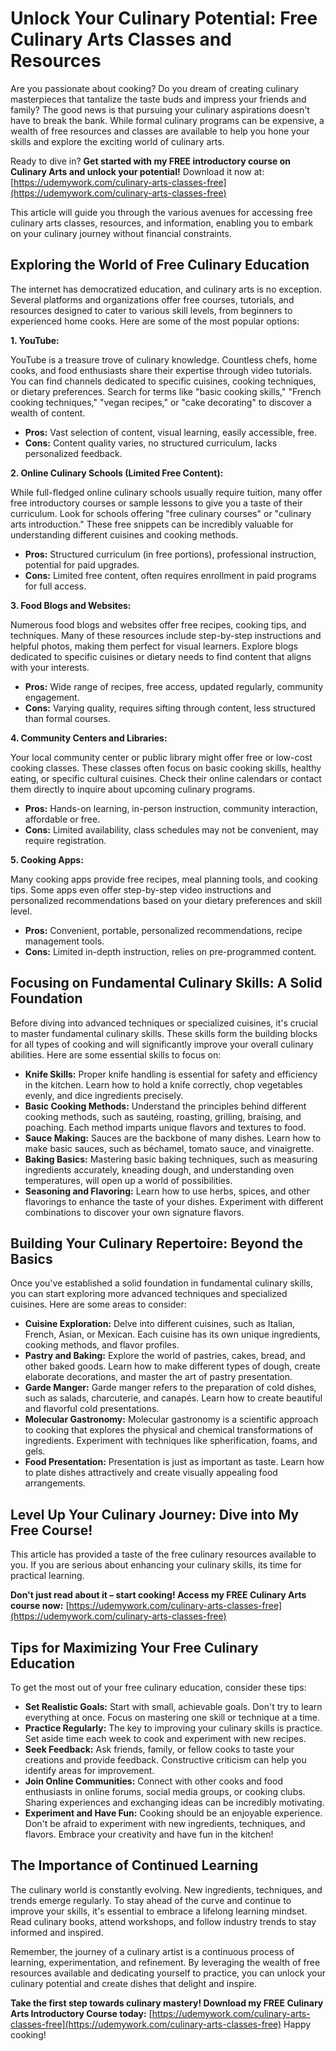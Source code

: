 # Unlock Your Culinary Potential: Free Culinary Arts Classes and Resources

Are you passionate about cooking? Do you dream of creating culinary masterpieces that tantalize the taste buds and impress your friends and family?  The good news is that pursuing your culinary aspirations doesn't have to break the bank.  While formal culinary programs can be expensive, a wealth of free resources and classes are available to help you hone your skills and explore the exciting world of culinary arts.

Ready to dive in?  **Get started with my FREE introductory course on Culinary Arts and unlock your potential!** Download it now at: [https://udemywork.com/culinary-arts-classes-free](https://udemywork.com/culinary-arts-classes-free)

This article will guide you through the various avenues for accessing free culinary arts classes, resources, and information, enabling you to embark on your culinary journey without financial constraints.

## Exploring the World of Free Culinary Education

The internet has democratized education, and culinary arts is no exception. Several platforms and organizations offer free courses, tutorials, and resources designed to cater to various skill levels, from beginners to experienced home cooks. Here are some of the most popular options:

**1. YouTube:**

YouTube is a treasure trove of culinary knowledge. Countless chefs, home cooks, and food enthusiasts share their expertise through video tutorials. You can find channels dedicated to specific cuisines, cooking techniques, or dietary preferences.  Search for terms like "basic cooking skills," "French cooking techniques," "vegan recipes," or "cake decorating" to discover a wealth of content.

*   **Pros:** Vast selection of content, visual learning, easily accessible, free.
*   **Cons:**  Content quality varies, no structured curriculum, lacks personalized feedback.

**2. Online Culinary Schools (Limited Free Content):**

While full-fledged online culinary schools usually require tuition, many offer free introductory courses or sample lessons to give you a taste of their curriculum. Look for schools offering "free culinary courses" or "culinary arts introduction."  These free snippets can be incredibly valuable for understanding different cuisines and cooking methods.

*   **Pros:**  Structured curriculum (in free portions), professional instruction, potential for paid upgrades.
*   **Cons:** Limited free content, often requires enrollment in paid programs for full access.

**3. Food Blogs and Websites:**

Numerous food blogs and websites offer free recipes, cooking tips, and techniques. Many of these resources include step-by-step instructions and helpful photos, making them perfect for visual learners. Explore blogs dedicated to specific cuisines or dietary needs to find content that aligns with your interests.

*   **Pros:** Wide range of recipes, free access, updated regularly, community engagement.
*   **Cons:**  Varying quality, requires sifting through content, less structured than formal courses.

**4. Community Centers and Libraries:**

Your local community center or public library might offer free or low-cost cooking classes. These classes often focus on basic cooking skills, healthy eating, or specific cultural cuisines. Check their online calendars or contact them directly to inquire about upcoming culinary programs.

*   **Pros:**  Hands-on learning, in-person instruction, community interaction, affordable or free.
*   **Cons:** Limited availability, class schedules may not be convenient, may require registration.

**5.  Cooking Apps:**

Many cooking apps provide free recipes, meal planning tools, and cooking tips. Some apps even offer step-by-step video instructions and personalized recommendations based on your dietary preferences and skill level.

*   **Pros:** Convenient, portable, personalized recommendations, recipe management tools.
*   **Cons:** Limited in-depth instruction, relies on pre-programmed content.

## Focusing on Fundamental Culinary Skills: A Solid Foundation

Before diving into advanced techniques or specialized cuisines, it's crucial to master fundamental culinary skills. These skills form the building blocks for all types of cooking and will significantly improve your overall culinary abilities. Here are some essential skills to focus on:

*   **Knife Skills:** Proper knife handling is essential for safety and efficiency in the kitchen. Learn how to hold a knife correctly, chop vegetables evenly, and dice ingredients precisely.
*   **Basic Cooking Methods:** Understand the principles behind different cooking methods, such as sautéing, roasting, grilling, braising, and poaching. Each method imparts unique flavors and textures to food.
*   **Sauce Making:** Sauces are the backbone of many dishes. Learn how to make basic sauces, such as béchamel, tomato sauce, and vinaigrette.
*   **Baking Basics:**  Mastering basic baking techniques, such as measuring ingredients accurately, kneading dough, and understanding oven temperatures, will open up a world of possibilities.
*   **Seasoning and Flavoring:** Learn how to use herbs, spices, and other flavorings to enhance the taste of your dishes. Experiment with different combinations to discover your own signature flavors.

##  Building Your Culinary Repertoire: Beyond the Basics

Once you've established a solid foundation in fundamental culinary skills, you can start exploring more advanced techniques and specialized cuisines. Here are some areas to consider:

*   **Cuisine Exploration:**  Delve into different cuisines, such as Italian, French, Asian, or Mexican. Each cuisine has its own unique ingredients, cooking methods, and flavor profiles.
*   **Pastry and Baking:** Explore the world of pastries, cakes, bread, and other baked goods. Learn how to make different types of dough, create elaborate decorations, and master the art of pastry presentation.
*   **Garde Manger:** Garde manger refers to the preparation of cold dishes, such as salads, charcuterie, and canapés. Learn how to create beautiful and flavorful cold presentations.
*   **Molecular Gastronomy:** Molecular gastronomy is a scientific approach to cooking that explores the physical and chemical transformations of ingredients. Experiment with techniques like spherification, foams, and gels.
*   **Food Presentation:**  Presentation is just as important as taste. Learn how to plate dishes attractively and create visually appealing food arrangements.

## Level Up Your Culinary Journey: Dive into My Free Course!

This article has provided a taste of the free culinary resources available to you. If you are serious about enhancing your culinary skills, its time for practical learning.

**Don't just read about it – start cooking! Access my FREE Culinary Arts course now:** [https://udemywork.com/culinary-arts-classes-free](https://udemywork.com/culinary-arts-classes-free)

##  Tips for Maximizing Your Free Culinary Education

To get the most out of your free culinary education, consider these tips:

*   **Set Realistic Goals:** Start with small, achievable goals. Don't try to learn everything at once. Focus on mastering one skill or technique at a time.
*   **Practice Regularly:**  The key to improving your culinary skills is practice. Set aside time each week to cook and experiment with new recipes.
*   **Seek Feedback:**  Ask friends, family, or fellow cooks to taste your creations and provide feedback. Constructive criticism can help you identify areas for improvement.
*   **Join Online Communities:**  Connect with other cooks and food enthusiasts in online forums, social media groups, or cooking clubs. Sharing experiences and exchanging ideas can be incredibly motivating.
*   **Experiment and Have Fun:** Cooking should be an enjoyable experience. Don't be afraid to experiment with new ingredients, techniques, and flavors. Embrace your creativity and have fun in the kitchen!

##  The Importance of Continued Learning

The culinary world is constantly evolving. New ingredients, techniques, and trends emerge regularly. To stay ahead of the curve and continue to improve your skills, it's essential to embrace a lifelong learning mindset. Read culinary books, attend workshops, and follow industry trends to stay informed and inspired.

Remember, the journey of a culinary artist is a continuous process of learning, experimentation, and refinement. By leveraging the wealth of free resources available and dedicating yourself to practice, you can unlock your culinary potential and create dishes that delight and inspire.

**Take the first step towards culinary mastery!  Download my FREE Culinary Arts Introductory Course today:** [https://udemywork.com/culinary-arts-classes-free](https://udemywork.com/culinary-arts-classes-free)  Happy cooking!
